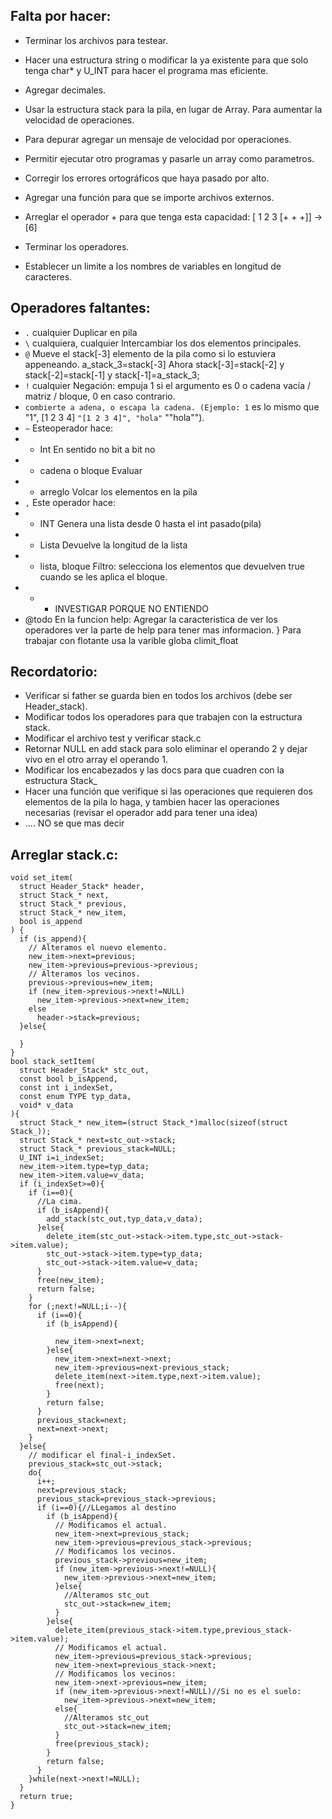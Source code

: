 ## Falta por hacer:
- Terminar los archivos para testear.
- Hacer una estructura string o modificar la ya existente para que solo tenga char* y U_INT para hacer el programa mas eficiente.
- Agregar decimales.
- Usar la estructura stack para la pila, en lugar de Array. Para aumentar la velocidad de operaciones.
- Para depurar agregar un mensaje de velocidad por operaciones.
- Permitir ejecutar otro programas y pasarle un array como parametros.
- Corregir los errores ortográficos que haya pasado por alto.
- Agregar una función para que se importe archivos externos.
- Arreglar el operador + para que tenga esta capacidad: [ 1 2 3 [+ + +]] -> [6]

- Terminar los operadores.
- Establecer un limite a los nombres de variables en longitud de caracteres.

## Operadores faltantes:
  - `.` cualquier Duplicar en pila
  - `\` cualquiera, cualquier Intercambiar los dos elementos principales.
  - `@` Mueve el stack[-3] elemento de la pila como si lo estuviera appeneando. a_stack_3=stack[-3] Ahora stack[-3]=stack[-2] y stack[-2]=stack[-1] y stack[-1]=a_stack_3;
  - `!` cualquier Negación: empuja 1 si el argumento es 0 o cadena vacía / matriz / bloque, 0 en caso contrario.
  - ` combierte a adena, o escapa la cadena. (Ejemplo: 1 `  es lo mismo que "1", [1 2 3 4] ` "[1 2 3 4]", "hola" ` "\"hola\"").
  - `~` Esteoperador hace:
  - - Int  En sentido no bit a bit no
  - - cadena o bloque  Evaluar
  - - arreglo  Volcar los elementos en la pila
  - `,` Este operador hace:
  - - INT   Genera una lista desde 0 hasta el int pasado(pila)
  - - Lista   Devuelve la longitud de la lista
  - - lista, bloque  Filtro: selecciona los elementos que devuelven true cuando se les aplica el bloque.
  - - - INVESTIGAR PORQUE NO ENTIENDO
  - @todo En la funcion help:
    Agregar la caracteristica de ver los operadores ver la parte de help para tener mas informacion.
}
Para trabajar con flotante usa la varible globa climit_float

## Recordatorio:
- Verificar si father se guarda bien en todos los archivos (debe ser Header_stack).
- Modificar todos los operadores para que trabajen con la estructura stack.
- Modificar el archivo test y verificar stack.c
- Retornar NULL en add stack para solo eliminar el operando 2 y dejar vivo en el otro array el operando 1.
- Modificar los encabezados y las docs para que cuadren con la estructura Stack_
- Hacer una función que verifique si las operaciones que requieren dos elementos de la pila lo haga, y tambien hacer las operaciones necesarias (revisar el operador add para tener una idea)
- .... NO se que mas decir

## Arreglar stack.c:
```
void set_item(
  struct Header_Stack* header,
  struct Stack_* next,
  struct Stack_* previous,
  struct Stack_* new_item,
  bool is_append
) {
  if (is_append){
    // Alteramos el nuevo elemento.
    new_item->next=previous;
    new_item->previous=previous->previous;
    // Alteramos los vecinos.
    previous->previous=new_item;
    if (new_item->previous->next!=NULL)
      new_item->previous->next=new_item;
    else
      header->stack=previous;
  }else{

  }
}
bool stack_setItem(
  struct Header_Stack* stc_out,
  const bool b_isAppend,
  const int i_indexSet,
  const enum TYPE typ_data,
  void* v_data
){
  struct Stack_* new_item=(struct Stack_*)malloc(sizeof(struct Stack_));
  struct Stack_* next=stc_out->stack;
  struct Stack_* previous_stack=NULL;
  U_INT i=i_indexSet;
  new_item->item.type=typ_data;
  new_item->item.value=v_data;
  if (i_indexSet>=0){
    if (i==0){
      //La cima.
      if (b_isAppend){
        add_stack(stc_out,typ_data,v_data);
      }else{
        delete_item(stc_out->stack->item.type,stc_out->stack->item.value);
        stc_out->stack->item.type=typ_data;
        stc_out->stack->item.value=v_data;
      }
      free(new_item);
      return false;
    }
    for (;next!=NULL;i--){
      if (i==0){
        if (b_isAppend){

          new_item->next=next;
        }else{
          new_item->next=next->next;
          new_item->previous=next-previous_stack;
          delete_item(next->item.type,next->item.value);
          free(next);
        }
        return false;
      }
      previous_stack=next;
      next=next->next;
    }
  }else{
    // modificar el final-i_indexSet.
    previous_stack=stc_out->stack;
    do{
      i++;
      next=previous_stack;
      previous_stack=previous_stack->previous;
      if (i==0){//LLegamos al destino
        if (b_isAppend){
          // Modificamos el actual.
          new_item->next=previous_stack;
          new_item->previous=previous_stack->previous;
          // Modificamos los vecinos.
          previous_stack->previous=new_item;
          if (new_item->previous->next!=NULL){
            new_item->previous->next=new_item;
          }else{
            //Alteramos stc_out
            stc_out->stack=new_item;
          }
        }else{
          delete_item(previous_stack->item.type,previous_stack->item.value);
          // Modificamos el actual.
          new_item->previous=previous_stack->previous;
          new_item->next=previous_stack->next;
          // Modificamos los vecinos:
          new_item->next->previous=new_item;
          if (new_item->previous->next!=NULL)//Si no es el suelo:
            new_item->previous->next=new_item;
          else{
            //Alteramos stc_out
            stc_out->stack=new_item;
          }
          free(previous_stack);
        }
        return false;
      }
    }while(next->next!=NULL);
  }
  return true;
}
```